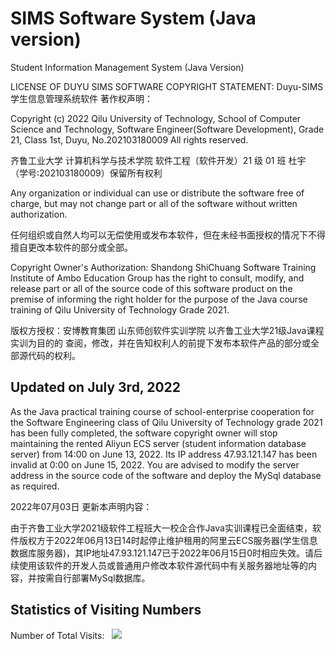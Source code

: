 # SIMS Software System (Java version)
Student Information Management System (Java Version)

LICENSE OF DUYU SIMS SOFTWARE
COPYRIGHT STATEMENT:
Duyu-SIMS学生信息管理系统软件 著作权声明：

  Copyright (c) 2022 Qilu University of Technology, School of Computer Science and Technology, Software Engineer(Software Development), Grade 21, Class 1st, Duyu, No.202103180009 All rights reserved.
  
  齐鲁工业大学 计算机科学与技术学院 软件工程（软件开发）21 级 01 班 杜宇 （学号:202103180009）保留所有权利

  Any organization or individual can use or distribute the software free of charge, but may not change part or all of the software without written authorization.
  
  任何组织或自然人均可以无偿使用或发布本软件，但在未经书面授权的情况下不得擅自更改本软件的部分或全部。

  Copyright Owner's Authorization: Shandong ShiChuang Software Training Institute of Ambo Education Group has the right to consult, modify, and release part or all of the source code of this software product on the premise of informing the right holder for the purpose of the Java course training of Qilu University of Technology Grade 2021.
  
  版权方授权：安博教育集团 山东师创软件实训学院 以齐鲁工业大学21级Java课程实训为目的的 查阅，修改，并在告知权利人的前提下发布本软件产品的部分或全部源代码的权利。


## Updated on July 3rd, 2022

As the Java practical training course of school-enterprise cooperation for the Software Engineering class of Qilu University of Technology grade 2021 has been fully completed, the software copyright owner will stop maintaining the rented Aliyun ECS server (student information database server) from 14:00 on June 13, 2022. Its IP address 47.93.121.147 has been invalid at 0:00 on June 15, 2022. You are advised to modify the server address in the source code of the software and deploy the MySql database as required.

2022年07月03日 更新本声明内容：
  
  由于齐鲁工业大学2021级软件工程班大一校企合作Java实训课程已全面结束，软件版权方于2022年06月13日14时起停止维护租用的阿里云ECS服务器(学生信息数据库服务器)，其IP地址47.93.121.147已于2022年06月15日0时相应失效。请后续使用该软件的开发人员或普通用户修改本软件源代码中有关服务器地址等的内容，并按需自行部署MySql数据库。


## Statistics of Visiting Numbers
<div>Number of Total Visits: &nbsp; <img src="https://visitor-badge.glitch.me/badge?page_id=Duyu09_SIMS-system-Java" /></div> 
